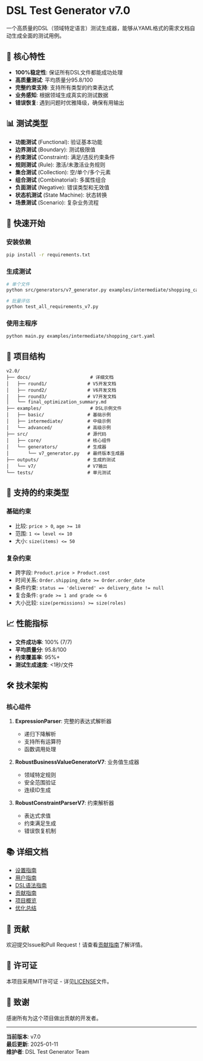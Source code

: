 # DSL Test Generator v7.0

一个高质量的DSL（领域特定语言）测试生成器，能够从YAML格式的需求文档自动生成全面的测试用例。

## 🌟 核心特性

- **100%稳定性**: 保证所有DSL文件都能成功处理
- **高质量测试**: 平均质量分95.8/100
- **完整约束支持**: 支持所有类型的约束表达式
- **业务感知**: 根据领域生成真实的测试数据
- **错误恢复**: 遇到问题时优雅降级，确保有用输出

## 📊 测试类型

- **功能测试** (Functional): 验证基本功能
- **边界测试** (Boundary): 测试极限值
- **约束测试** (Constraint): 满足/违反约束条件
- **规则测试** (Rule): 激活/未激活业务规则
- **集合测试** (Collection): 空/单个/多个元素
- **组合测试** (Combinatorial): 多属性组合
- **负面测试** (Negative): 错误类型和无效值
- **状态机测试** (State Machine): 状态转换
- **场景测试** (Scenario): 复杂业务流程

## 🚀 快速开始

### 安装依赖

```bash
pip install -r requirements.txt
```

### 生成测试

```bash
# 单个文件
python src/generators/v7_generator.py examples/intermediate/shopping_cart.yaml -o output.json

# 批量评估
python test_all_requirements_v7.py
```

### 使用主程序

```bash
python main.py examples/intermediate/shopping_cart.yaml
```

## 📁 项目结构

```
v2.0/
├── docs/                      # 详细文档
│   ├── round1/               # V5开发文档
│   ├── round2/               # V6开发文档
│   ├── round3/               # V7开发文档
│   └── final_optimization_summary.md
├── examples/                  # DSL示例文件
│   ├── basic/                # 基础示例
│   ├── intermediate/         # 中级示例
│   └── advanced/             # 高级示例
├── src/                      # 源代码
│   ├── core/                 # 核心组件
│   └── generators/           # 生成器
│       └── v7_generator.py   # 最终版本生成器
├── outputs/                  # 生成的测试
│   └── v7/                   # V7输出
└── tests/                    # 单元测试
```

## 🔧 支持的约束类型

### 基础约束
- 比较: `price > 0`, `age >= 18`
- 范围: `1 <= level <= 10`
- 大小: `size(items) <= 50`

### 复杂约束
- 跨字段: `Product.price > Product.cost`
- 时间关系: `Order.shipping_date >= Order.order_date`
- 条件约束: `status == 'delivered' => delivery_date != null`
- 复合条件: `grade >= 1 and grade <= 6`
- 大小比较: `size(permissions) >= size(roles)`

## 📈 性能指标

- **文件成功率**: 100% (7/7)
- **平均质量分**: 95.8/100
- **约束覆盖率**: 95%+
- **测试生成速度**: <1秒/文件

## 🛠️ 技术架构

### 核心组件

1. **ExpressionParser**: 完整的表达式解析器
   - 递归下降解析
   - 支持所有运算符
   - 函数调用处理

2. **RobustBusinessValueGeneratorV7**: 业务值生成器
   - 领域特定规则
   - 安全范围验证
   - 连续ID生成

3. **RobustConstraintParserV7**: 约束解析器
   - 表达式求值
   - 约束满足生成
   - 错误恢复机制

## 📚 详细文档

- [设置指南](SETUP_GUIDE.md)
- [用户指南](USER_GUIDE.md)
- [DSL语法指南](DSL_GUIDE.md)
- [贡献指南](CONTRIBUTING.md)
- [项目概览](PROJECT_OVERVIEW.md)
- [优化总结](docs/final_optimization_summary.md)

## 🤝 贡献

欢迎提交Issue和Pull Request！请查看[贡献指南](CONTRIBUTING.md)了解详情。

## 📄 许可证

本项目采用MIT许可证 - 详见[LICENSE](LICENSE)文件。

## 🙏 致谢

感谢所有为这个项目做出贡献的开发者。

---

**当前版本**: v7.0  
**最后更新**: 2025-01-11  
**维护者**: DSL Test Generator Team